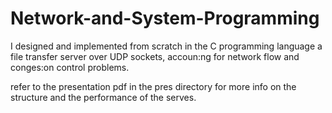 # Network-and-System-Programming

I designed and implemented from scratch in the C programming language a file transfer server over UDP sockets, accoun:ng for network flow and conges:on control problems.

refer to the presentation pdf in the pres directory for more info on the structure and the performance of the serves. 
